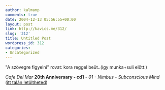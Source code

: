```yaml
---
author: kalmanp
comments: true
date: 2004-12-13 05:56:55+00:00
layout: post
link: http://kavics.me/312/
slug: '312'
title: Untitled Post
wordpress_id: 312
categories:
- Uncategorized
---
```


"A szövegre figyelni" rovat: kora reggel beüt..(így munka+suli előtt:)




_Cafe Del Mar_ **20th Anniversary - cd1** - _01 - Nimbus - Subconscious Mind_ ([itt talán letöltheted](http://www.mp3-fetish.com/cafedelmar20thanniversarycd101nimbussubconsciousmind.mp3.php))
